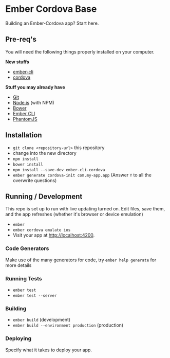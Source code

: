# Ember Cordova Base

Building an Ember-Cordova app? Start here. 

## Pre-req's

You will need the following things properly installed on your computer.

**New stuffs**

* [ember-cli](http://www.ember-cli.com/) 
* [cordova](https://www.npmjs.com/package/cordova)

**Stuff you may already have**

* [Git](http://git-scm.com/)
* [Node.js](http://nodejs.org/) (with NPM)
* [Bower](http://bower.io/)
* [Ember CLI](http://www.ember-cli.com/)
* [PhantomJS](http://phantomjs.org/)


## Installation

* `git clone <repository-url>` this repository
* change into the new directory
* `npm install`
* `bower install`
* `npm install --save-dev ember-cli-cordova`
* `ember generate cordova-init com.my-app.app` (Answer `Y` to all the overwrite questions) 

## Running / Development

This repo is set up to run with live updating turned on. Edit files, save them, and the app refreshes (whether it's browser or device emulation)

* `ember`
* `ember cordova emulate ios`
* Visit your app at [http://localhost:4200](http://localhost:4200).

### Code Generators

Make use of the many generators for code, try `ember help generate` for more details

### Running Tests

* `ember test`
* `ember test --server`

### Building

* `ember build` (development)
* `ember build --environment production` (production)

### Deploying

Specify what it takes to deploy your app.
